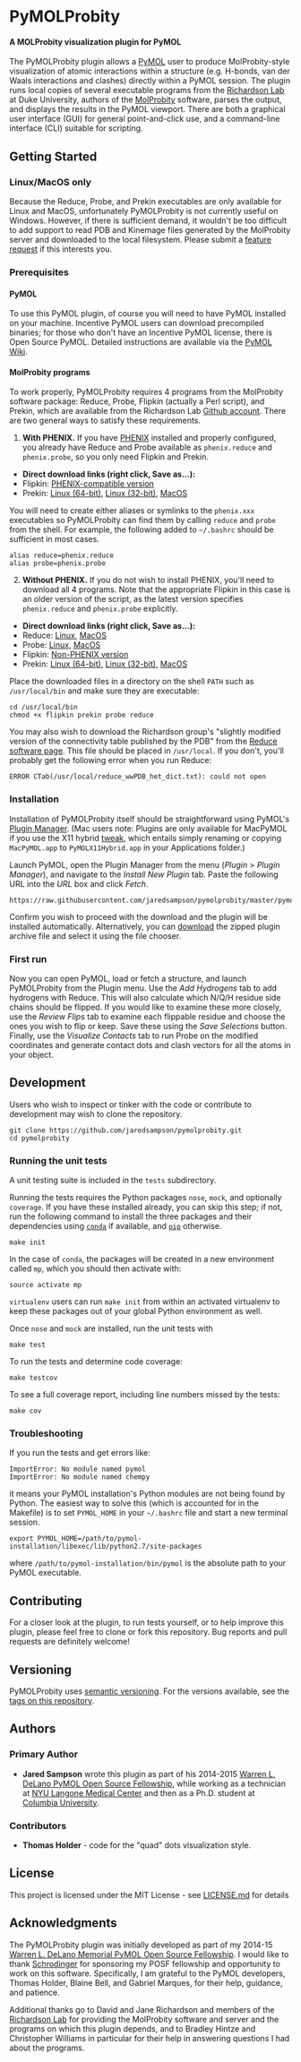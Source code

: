 # PyMOLProbity

#### A MOLProbity visualization plugin for PyMOL

The PyMOLProbity plugin allows a [PyMOL][] user to produce MolProbity-style
visualization of atomic interactions within a structure (e.g.  H-bonds, van der
Waals interactions and clashes) directly within a PyMOL session.  The plugin
runs local copies of several executable programs from the [Richardson Lab][] at
Duke University, authors of the [MolProbity][] software, parses the output, and
displays the results in the PyMOL viewport.  There are both a graphical user
interface (GUI) for general point-and-click use, and a command-line interface
(CLI) suitable for scripting.

  [PyMOL]: http://www.pymol.org/
  [Richardson Lab]: http://kinemage.biochem.duke.edu/
  [MolProbity]: http://molprobity.biochem.duke.edu/


## Getting Started

### Linux/MacOS only

Because the Reduce, Probe, and Prekin executables are only available for Linux
and MacOS, unfortunately PyMOLProbity is not currently useful on Windows.
However, if there is sufficient demand, it wouldn't be too difficult to add
support to read PDB and Kinemage files generated by the MolProbity server and
downloaded to the local filesystem.  Please submit a [feature request][] if
this interests you.

  [feature request]: https://github.com/jaredsampson/pymolprobity/issues

### Prerequisites

#### PyMOL

To use this PyMOL plugin, of course you will need to have PyMOL installed on
your machine.  Incentive PyMOL users can download precompiled binaries; for
those who don't have an Incentive PyMOL license, there is Open Source PyMOL.
Detailed instructions are available via the [PyMOL Wiki][].

  [PyMOL Wiki]: http://www.pymolwiki.org/index.php/Category:Installation


#### MolProbity programs

To work properly, PyMOLProbity requires 4 programs from the MolProbity software
package: Reduce, Probe, Flipkin (actually a Perl script), and Prekin, which are
available from the Richardson Lab [Github account][].  There are two general
ways to satisfy these requirements.

  [Github account]: https://github.com/rlabduke

1. **With PHENIX.** If you have [PHENIX][]
installed and properly configured, you already have Reduce and Probe
available as `phenix.reduce` and `phenix.probe`, so you only need Flipkin and
Prekin.

  * **Direct download links (right click, Save as...):**
  * Flipkin: [PHENIX-compatible version][fkp]
  * Prekin: [Linux (64-bit)][pkl64], [Linux (32-bit)][pkl32], [MacOS][pkm]

  You will need to create either aliases or symlinks to the `phenix.xxx`
  executables so PyMOLProbity can find them by calling `reduce` and `probe` from
  the shell.  For example, the following added to `~/.bashrc` should be
  sufficient in most cases.

  ```
  alias reduce=phenix.reduce
  alias probe=phenix.probe
  ```


  [PHENIX]: http://www.phenix-online.org/

2. **Without PHENIX.**  If you do not wish to install PHENIX, you'll need to
download all 4 programs.  Note that the appropriate Flipkin in this case is an
older version of the script, as the latest version specifies
`phenix.reduce` and `phenix.probe` explicitly.

  * **Direct download links (right click, Save as...):**
  * Reduce: [Linux][rl], [MacOS][rm]
  * Probe: [Linux][pl], [MacOS][pmac]
  * Flipkin: [Non-PHENIX version][fkold]
  * Prekin: [Linux (64-bit)][pkl64], [Linux (32-bit)][pkl32], [MacOS][pkm]

  [rl]: https://github.com/rlabduke/MolProbity/raw/master/bin/linux/reduce
  [rm]: https://github.com/rlabduke/MolProbity/raw/master/bin/macosx/reduce
  [pl]: https://github.com/rlabduke/MolProbity/raw/master/bin/linux/probe
  [pmac]: https://github.com/rlabduke/MolProbity/raw/master/bin/macosx/probe
  [fkp]: https://raw.githubusercontent.com/rlabduke/MolProbity/master/bin/flipkin
  [fkold]: https://github.com/rlabduke/MolProbity/raw/4f09d8a7e888d865fecec99a9b7338303b0cbc51/bin/flipkin
  [pkl64]: https://github.com/rlabduke/MolProbity/raw/master/bin/linux/prekin_64
  [pkl32]: https://github.com/rlabduke/MolProbity/raw/master/bin/linux/prekin_32
  [pkm]: https://github.com/rlabduke/MolProbity/raw/master/bin/macosx/prekin

Place the downloaded files in a directory on the shell `PATH` such as
`/usr/local/bin` and make sure they are executable:

```
cd /usr/local/bin
chmod +x flipkin prekin probe reduce
```

You may also wish to download the Richardson group's "slightly modified version
of the connectivity table published by the PDB" from the [Reduce software page][rp].  This file should be placed in `/usr/local`.  If you don't, you'll
probably get the following error when you run Reduce:

  [rp]: http://kinemage.biochem.duke.edu/software/reduce.php

```
ERROR CTab(/usr/local/reduce_wwPDB_het_dict.txt): could not open
```


### Installation

Installation of PyMOLProbity itself should be straightforward using PyMOL's
[Plugin Manager][pm].  (Mac users note: Plugins are only available for MacPyMOL
if you use the X11 hybrid [tweak][], which entails simply renaming or copying
`MacPyMOL.app` to `PyMOLX11Hybrid.app` in your Applications folder.)

  [pm]: http://www.pymolwiki.org/index.php/Plugin_Manager
  [tweak]: http://www.pymolwiki.org/index.php/Plugins#Plugins_on_OS_X

Launch PyMOL, open the Plugin Manager from the menu (*Plugin* > *Plugin
Manager*), and navigate to the *Install New Plugin* tab.  Paste the following
URL into the *URL* box and click *Fetch*.

    https://raw.githubusercontent.com/jaredsampson/pymolprobity/master/pymolprobity.tar.gz

Confirm you wish to proceed with the download and the plugin will be installed
automatically.  Alternatively, you can [download][] the zipped plugin archive
file and select it using the file chooser.

  [download]: https://raw.githubusercontent.com/jaredsampson/pymolprobity/master/pymolprobity.tar.gz

### First run

Now you can open PyMOL, load or fetch a structure, and launch PyMOLProbity from
the Plugin menu.  Use the *Add Hydrogens* tab to add hydrogens with Reduce.
This will also calculate which N/Q/H residue side chains should be flipped.  If
you would like to examine these more closely, use the *Review Flips* tab to
examine each flippable residue and choose the ones you wish to flip or keep.
Save these using the *Save Selections* button.  Finally, use the *Visualize
Contacts* tab to run Probe on the modified coordinates and generate contact
dots and clash vectors for all the atoms in your object.

## Development

Users who wish to inspect or tinker with the code or contribute to development
may wish to clone the repository.

```
git clone https://github.com/jaredsampson/pymolprobity.git
cd pymolprobity
```

### Running the unit tests

A unit testing suite is included in the `tests` subdirectory.

Running the tests requires the Python packages `nose`, `mock`, and optionally
`coverage`.  If you have these installed already, you can skip this step; if
not, run the following command to install the three packages and their
dependencies using [`conda`]() if available, and [`pip`]() otherwise.

```
make init
```

In the case of `conda`, the packages will be created in a new environment
called `mp`, which you should then activate with:

```
source activate mp
```

`virtualenv` users can run `make init` from within an activated virtualenv to
keep these packages out of your global Python environment as well.

Once `nose` and `mock` are installed, run the unit tests with

```
make test
```

To run the tests and determine code coverage:

```
make testcov
```

To see a full coverage report, including line numbers missed by the tests:

```
make cov
```

### Troubleshooting

If you run the tests and get errors like:

```
ImportError: No module named pymol
ImportError: No module named chempy
```

it means your PyMOL installation's Python modules are not being found by
Python.  The easiest way to solve this (which is accounted for in the Makefile)
is to set `PYMOL_HOME` in your `~/.bashrc` file and start a new terminal
session.

```
export PYMOL_HOME=/path/to/pymol-installation/libexec/lib/python2.7/site-packages
```

where `/path/to/pymol-installation/bin/pymol` is the absolute path to your
PyMOL executable.


## Contributing

For a closer look at the plugin, to run tests yourself, or to help improve this
plugin, please feel free to clone or fork this repository.  Bug reports and
pull requests are definitely welcome!

## Versioning

PyMOLProbity uses [semantic versioning](http://semver.org/). For the versions
available, see the [tags on this
repository](https://github.com/jaredsampson/pymolprobity/tags).

## Authors

### Primary Author

* **Jared Sampson** wrote this plugin as part of his 2014-2015 [Warren L.
  DeLano PyMOL Open Source Fellowship][posf], while working as a technician at
  [NYU Langone Medical Center][nyu] and then as a Ph.D. student at [Columbia
  University][cu].

  [posf]: http://www.pymol.org/fellowship/
  [nyu]: http://www.med.nyu.edu/
  [cu]: http://www.columbia.edu/

### Contributors

* **Thomas Holder** - code for the "quad" dots visualization style.

## License

This project is licensed under the MIT License - see [LICENSE.md](LICENSE.md)
for details

## Acknowledgments

The PyMOLProbity plugin was initially developed as part of my 2014-15 [Warren
L. DeLano Memorial PyMOL Open Source Fellowship][posf].  I would like to thank
[Schrodinger][] for sponsoring my POSF fellowship and opportunity to work on
this software.  Specifically, I am grateful to the PyMOL developers, Thomas
Holder, Blaine Bell, and Gabriel Marques, for their help, guidance, and
patience.

  [Schrodinger]: http://www.schrodinger.com/

Additional thanks go to David and Jane Richardson and members of the
[Richardson Lab][] for providing the MolProbity software and server and the
programs on which this plugin depends, and to Bradley Hintze and Christopher
Williams in particular for their help in answering questions I had about the
programs.
